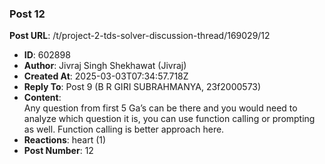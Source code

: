 ### Post 12
**Post URL**: /t/project-2-tds-solver-discussion-thread/169029/12
- **ID**: 602898
- **Author**: Jivraj Singh Shekhawat (Jivraj)
- **Created At**: 2025-03-03T07:34:57.718Z
- **Reply To**: Post 9 (B R GIRI SUBRAHMANYA, 23f2000573)
- **Content**:  
  Any question from first 5 Ga’s can be there and you would need to analyze which question it is, you can use function calling or prompting as well. Function calling is better approach here.
- **Reactions**: heart (1)
- **Post Number**: 12

